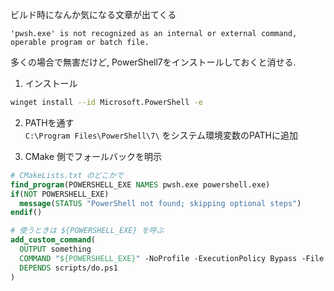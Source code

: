 ビルド時になんか気になる文章が出てくる
```
'pwsh.exe' is not recognized as an internal or external command, operable program or batch file.
```

多くの場合で無害だけど, PowerShell7をインストールしておくと消せる.

1. インストール  
```bash
winget install --id Microsoft.PowerShell -e
```

2. PATHを通す  
`C:\Program Files\PowerShell\7\` をシステム環境変数のPATHに追加

3. CMake 側でフォールバックを明示
```cmake
# CMakeLists.txt のどこかで
find_program(POWERSHELL_EXE NAMES pwsh.exe powershell.exe)
if(NOT POWERSHELL_EXE)
  message(STATUS "PowerShell not found; skipping optional steps")
endif()

# 使うときは ${POWERSHELL_EXE} を呼ぶ
add_custom_command(
  OUTPUT something
  COMMAND "${POWERSHELL_EXE}" -NoProfile -ExecutionPolicy Bypass -File ${CMAKE_SOURCE_DIR}/scripts/do.ps1
  DEPENDS scripts/do.ps1
)

```